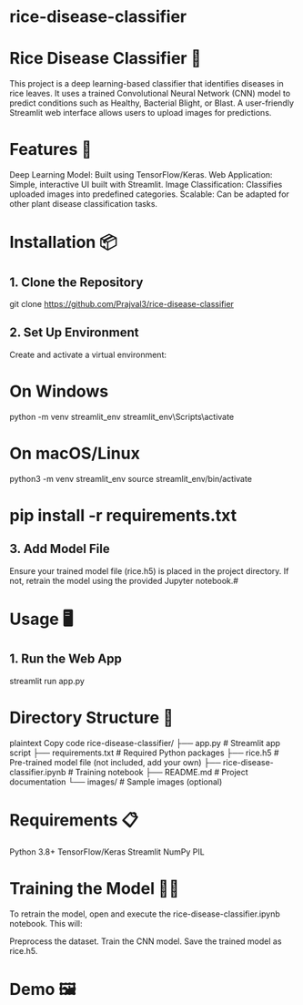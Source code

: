 # rice-disease-classifier

# Rice Disease Classifier 🌾
This project is a deep learning-based classifier that identifies diseases in rice leaves. It uses a trained Convolutional Neural Network (CNN) model to predict conditions such as Healthy, Bacterial Blight, or Blast. A user-friendly Streamlit web interface allows users to upload images for predictions.

# Features 🚀
Deep Learning Model: Built using TensorFlow/Keras. Web Application: Simple, interactive UI built with Streamlit. Image Classification: Classifies uploaded images into predefined categories. Scalable: Can be adapted for other plant disease classification tasks.

# Installation 📦
## 1. Clone the Repository
git clone https://github.com/Prajval3/rice-disease-classifier

## 2. Set Up Environment
Create and activate a virtual environment:

# On Windows
python -m venv streamlit_env streamlit_env\Scripts\activate

# On macOS/Linux
python3 -m venv streamlit_env source streamlit_env/bin/activate

# pip install -r requirements.txt
## 3. Add Model File
Ensure your trained model file (rice.h5) is placed in the project directory. If not, retrain the model using the provided Jupyter notebook.#

# Usage 🖥️
## 1. Run the Web App
streamlit run app.py

# Directory Structure 📂
plaintext Copy code rice-disease-classifier/ ├── app.py # Streamlit app script ├── requirements.txt # Required Python packages ├── rice.h5 # Pre-trained model file (not included, add your own) ├── rice-disease-classifier.ipynb # Training notebook ├── README.md # Project documentation └── images/ # Sample images (optional)

# Requirements 📋
Python 3.8+ TensorFlow/Keras Streamlit NumPy PIL

# Training the Model 🧑‍💻
To retrain the model, open and execute the rice-disease-classifier.ipynb notebook. This will:

Preprocess the dataset. Train the CNN model. Save the trained model as rice.h5.

# Demo 🖼️
